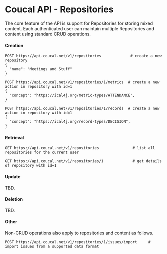 # Coucal API - Repositories

The core feature of the API is support for Repositories for storing mixed content. Each authenticated user can maintain
multiple Repositories and content using standard CRUD operations.


#### Creation

    POST https://api.coucal.net/v1/repositories             # create a new repository
    {
      "name": "Meetings and Stuff"
    }

    POST https://api.coucal.net/v1/repositories/1/metrics  # create a new action in repository with id=1
    {
      "concept": "https://ical4j.org/metric-types/ATTENDANCE",
    }

    POST https://api.coucal.net/v1/repositories/1/records  # create a new action in repository with id=1
    {
      "concept": "https://ical4j.org/record-types/DECISION",
    }



#### Retrieval

    GET https://api.coucal.net/v1/repositories               # list all repositories for the current user

    GET https://api.coucal.net/v1/repositories/1             # get details of repository with id=1


#### Update

TBD.

#### Deletion

TBD.

#### Other

Non-CRUD operations also apply to repositories and content as follows.

    POST https://api.coucal.net/v1/repositories/1/issues/import     # import issues from a supported data format
